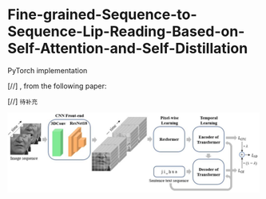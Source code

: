 # Fine-grained-Sequence-to-Sequence-Lip-Reading-Based-on-Self-Attention-and-Self-Distillation

PyTorch implementation

[//] , from the following paper:

[//] `待补充`

![模型图](https://github.com/shibo0/Fine-grained-Sequence-to-Sequence-Lip-Reading-Based-on-Self-Attention-and-Self-Distillation/blob/main/imgs/model5.jpg)
